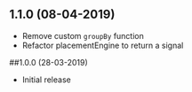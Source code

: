 ## 1.1.0 (08-04-2019)
  
* Remove custom `groupBy` function
* Refactor placementEngine to return a signal

##1.0.0 (28-03-2019)

* Initial release
